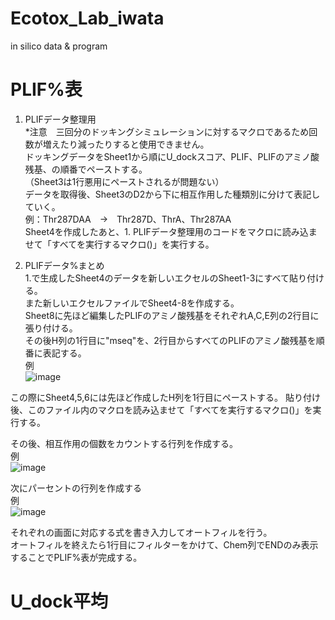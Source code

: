 # Ecotox_Lab_iwata
 in silico data & program

# PLIF%表
1. PLIFデータ整理用<br>
*注意　三回分のドッキングシミュレーションに対するマクロであるため回数が増えたり減ったりすると使用できません。<br>
ドッキングデータをSheet1から順にU_dockスコア、PLIF、PLIFのアミノ酸残基、の順番でペーストする。<br>
（Sheet3は1行悪用にペーストされるが問題ない）<br>
データを取得後、Sheet3のD2から下に相互作用した種類別に分けて表記していく。<br>
例：Thr287DAA　→　Thr287D、ThrA、Thr287AA<br>
Sheet4を作成したあと、1. PLIFデータ整理用のコードをマクロに読み込ませて「すべてを実行するマクロ()」を実行する。<br>

2. PLIFデータ%まとめ<br>
1.で生成したSheet4のデータを新しいエクセルのSheet1-3にすべて貼り付ける。<br>
また新しいエクセルファイルでSheet4-8を作成する。<br>
Sheet8に先ほど編集したPLIFのアミノ酸残基をそれぞれA,C,E列の2行目に張り付ける。<br>
その後H列の1行目に"mseq"を、2行目からすべてのPLIFのアミノ酸残基を順番に表記する。<br>
例<br>
![image](https://github.com/yanakaru2020/Ecotox_Lab_iwata/assets/135199782/a677c137-6aca-446a-a887-4fe77fe483d8)

この際にSheet4,5,6には先ほど作成したH列を1行目にペーストする。
貼り付け後、このファイル内のマクロを読み込ませて「すべてを実行するマクロ()」を実行する。<br>

その後、相互作用の個数をカウントする行列を作成する。<br>
例<br>
![image](https://github.com/user-attachments/assets/bbed8522-a5ac-46fc-a2ef-41c10c300bab)

次にパーセントの行列を作成する<br>
例<br>
![image](https://github.com/user-attachments/assets/c183f4c7-f03f-4575-a53c-1ab369401f5e)

それぞれの画面に対応する式を書き入力してオートフィルを行う。<br>
オートフィルを終えたら1行目にフィルターをかけて、Chem列でENDのみ表示することでPLIF%表が完成する。<br>

# U_dock平均
